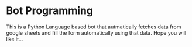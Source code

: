 # Bot Programming
This is a Python Language based bot that autmatically fetches data from google sheets and fill the form automatically using that data.
Hope you will like it...
